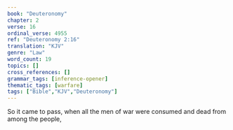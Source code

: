 ```yaml
---
book: "Deuteronomy"
chapter: 2
verse: 16
ordinal_verse: 4955
ref: "Deuteronomy 2:16"
translation: "KJV"
genre: "Law"
word_count: 19
topics: []
cross_references: []
grammar_tags: [inference-opener]
thematic_tags: [warfare]
tags: ["Bible","KJV","Deuteronomy"]
---
```

So it came to pass, when all the men of war were consumed and dead from among the people,
